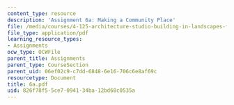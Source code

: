 ```yaml
---
content_type: resource
description: 'Assignment 6a: Making a Community Place'
file: /media/courses/4-125-architecture-studio-building-in-landscapes-fall-2002/826f78f55ce7094134ba12bd68c0535a_6a.pdf
file_type: application/pdf
learning_resource_types:
- Assignments
ocw_type: OCWFile
parent_title: Assignments
parent_type: CourseSection
parent_uid: 06ef02c9-c7dd-6848-6e16-706c6e8af69c
resourcetype: Document
title: 6a.pdf
uid: 826f78f5-5ce7-0941-34ba-12bd68c0535a
---
```

